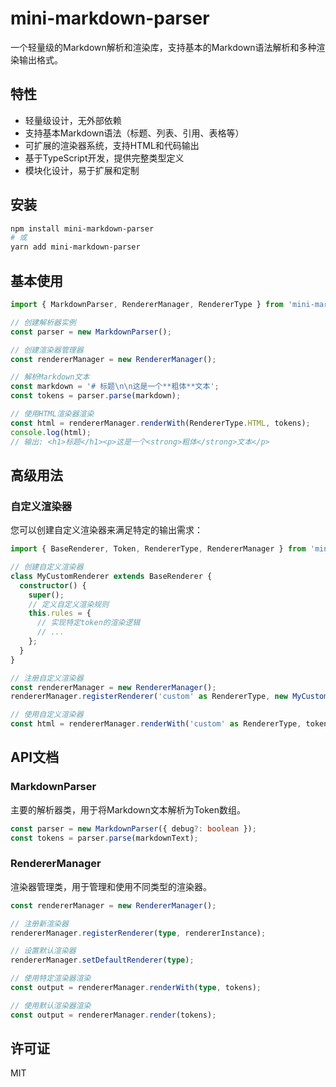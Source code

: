 # mini-markdown-parser

一个轻量级的Markdown解析和渲染库，支持基本的Markdown语法解析和多种渲染输出格式。

## 特性

- 轻量级设计，无外部依赖
- 支持基本Markdown语法（标题、列表、引用、表格等）
- 可扩展的渲染器系统，支持HTML和代码输出
- 基于TypeScript开发，提供完整类型定义
- 模块化设计，易于扩展和定制

## 安装

```bash
npm install mini-markdown-parser
# 或
yarn add mini-markdown-parser
```

## 基本使用

```typescript
import { MarkdownParser, RendererManager, RendererType } from 'mini-markdown-parser';

// 创建解析器实例
const parser = new MarkdownParser();

// 创建渲染器管理器
const rendererManager = new RendererManager();

// 解析Markdown文本
const markdown = '# 标题\n\n这是一个**粗体**文本';
const tokens = parser.parse(markdown);

// 使用HTML渲染器渲染
const html = rendererManager.renderWith(RendererType.HTML, tokens);
console.log(html);
// 输出: <h1>标题</h1><p>这是一个<strong>粗体</strong>文本</p>
```

## 高级用法

### 自定义渲染器

您可以创建自定义渲染器来满足特定的输出需求：

```typescript
import { BaseRenderer, Token, RendererType, RendererManager } from 'mini-markdown-parser';

// 创建自定义渲染器
class MyCustomRenderer extends BaseRenderer {
  constructor() {
    super();
    // 定义自定义渲染规则
    this.rules = {
      // 实现特定token的渲染逻辑
      // ...
    };
  }
}

// 注册自定义渲染器
const rendererManager = new RendererManager();
rendererManager.registerRenderer('custom' as RendererType, new MyCustomRenderer());

// 使用自定义渲染器
const html = rendererManager.renderWith('custom' as RendererType, tokens);
```

## API文档

### MarkdownParser

主要的解析器类，用于将Markdown文本解析为Token数组。

```typescript
const parser = new MarkdownParser({ debug?: boolean });
const tokens = parser.parse(markdownText);
```

### RendererManager

渲染器管理类，用于管理和使用不同类型的渲染器。

```typescript
const rendererManager = new RendererManager();

// 注册新渲染器
rendererManager.registerRenderer(type, rendererInstance);

// 设置默认渲染器
rendererManager.setDefaultRenderer(type);

// 使用特定渲染器渲染
const output = rendererManager.renderWith(type, tokens);

// 使用默认渲染器渲染
const output = rendererManager.render(tokens);
```

## 许可证

MIT